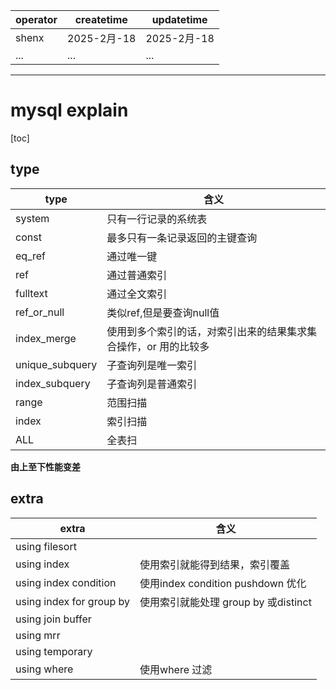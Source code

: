 | operator | createtime | updatetime |
| ---- | ---- | ---- |
| shenx | 2025-2月-18 | 2025-2月-18  |
| ... | ... | ... |
---
# mysql explain

[toc]

## type


| type | 含义 | 
| -- | -- |
| system | 只有一行记录的系统表 |
| const | 最多只有一条记录返回的主键查询 |
| eq_ref | 通过唯一键 |
| ref | 通过普通索引 |
| fulltext | 通过全文索引 |
| ref_or_null | 类似ref,但是要查询null值 |
| index_merge | 使用到多个索引的话，对索引出来的结果集求集合操作，or 用的比较多 |
| unique_subquery | 子查询列是唯一索引 |
| index_subquery | 子查询列是普通索引 |
| range | 范围扫描 |
| index | 索引扫描 |
| ALL | 全表扫 |

**由上至下性能变差**

## extra
| extra | 含义 |
| -- | -- |
| using filesort |  |
| using index | 使用索引就能得到结果，索引覆盖 |
| using index condition | 使用index condition pushdown 优化 |
| using index for group by | 使用索引就能处理 group by 或distinct |
| using join buffer | |
| using mrr | |
| using temporary | |
| using where | 使用where 过滤 |
